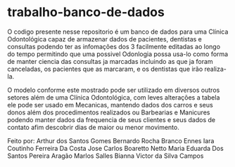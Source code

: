 # trabalho-banco-de-dados
  O codigo presente nesse repositorio é um banco de dados para uma Clínica Odontológica capaz de armazenar dados de pacientes, dentistas e consultas podendo ter as infomações dos 3 facilmente editadas ao longo do tempo permitindo que uma possivel Odonlogia possa usa-lo como forma de manter ciencia das consultas ja marcadas incluindo as que ja foram canceladas, os pacientes que as marcaram, e os dentistas que irão realiza-la.
  
  O modelo conforme este mostrado pode ser utilizado em diversos outros setores além de uma Clínica Odontológica, com leves alterações a tabela ele pode ser usado em Mecanicas, mantendo dados dos carros e seus donos além dos procedimentos realizados ou Barbearias e Manicures podendo manter dados da frequencia de seus clientes e seus dados de contato afim descobrir dias de maior ou menor movimento.

Feito por:
Arthur dos Santos Gomes
Bernardo Rocha Branco Ennes
Iara Coutinho Ferreira Da Costa
Jose Carlos Boaretto Netto
Maria Eduarda Dos Santos Pereira Aragão
Marlos Salles Bianna
Victor da Silva Campos

 
